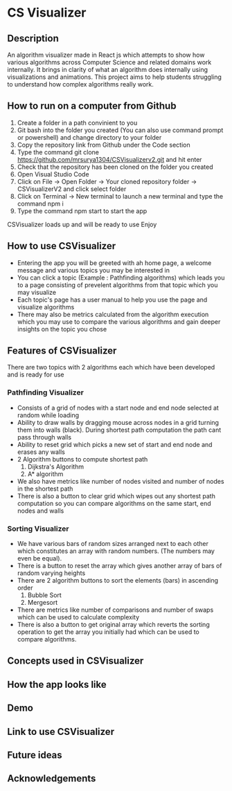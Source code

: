 # CS Visualizer
## Description
An algorithm visualizer made in React js which attempts to show how various algorithms across Computer Science and related domains work internally. It brings in clarity of what an algorithm does internally using visualizations and animations. This project aims to help students struggling to understand how complex algorithms really work. 

## How to run on a computer from Github
1. Create a folder in a path convinient to you
2. Git bash into the folder you created (You can also use command prompt or powershell) and change directory to your folder
3. Copy the repository link from Github under the Code section
4. Type the command git clone https://github.com/mrsurya1304/CSVisualizerv2.git and hit enter
5. Check that the repository has been cloned on the folder you created
6. Open Visual Studio Code
7. Click on File -> Open Folder -> Your cloned repository folder -> CSVisualizerV2 and click select folder
8. Click on Terminal -> New terminal to launch a new terminal and type the command npm i
9. Type the command npm start to start the app

CSVisualizer loads up and will be ready to use Enjoy

## How to use CSVisualizer
- Entering the app you will be greeted with ah home page, a welcome message and various topics you may be interested in
- You can click a topic (Example : Pathfinding algorithms) which leads you to a page consisting of prevelent algorithms from that topic which you may visualize
- Each topic's page has a user manual to help you use the page and visualize algorithms
- There may also be metrics calculated from the algorithm execution which you may use to compare the various algorithms and gain deeper insights on the topic you chose

## Features of CSVisualizer
There are two topics with 2 algorithms each which have been developed and is ready for use

### Pathfinding Visualizer
- Consists of a grid of nodes with a start node and end node selected at random while loading
- Ability to draw walls by dragging mouse across nodes in a grid turning them into walls (black). During shortest path computation the path cant pass through walls
- Ability to reset grid which picks a new set of start and end node and erases any walls
- 2 Algorithm buttons to compute shortest path
  1. Dijkstra's Algorithm
  2. A* algorithm
- We also have metrics like number of nodes visited and number of nodes in the shortest path
- There is also a button to clear grid which wipes out any shortest path computation so you can compare algorithms on the same start, end nodes and walls

### Sorting Visualizer
- We have various bars of random sizes arranged next to each other which constitutes an array with random numbers. (The numbers may even be equal).
- There is a button to reset the array which gives another array of bars of random varying heights
- There are 2 algorithm buttons to sort the elements (bars) in ascending order
  1. Bubble Sort
  2. Mergesort
- There are metrics like number of comparisons and number of swaps which can be used to calculate complexity
- There is also a button to get original array which reverts the sorting operation to get the array you initially had which can be used to compare algorithms.

## Concepts used in CSVisualizer

## How the app looks like

## Demo

## Link to use CSVisualizer

## Future ideas

## Acknowledgements
